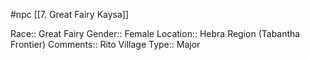 #npc [[7. Great Fairy Kaysa]]

Race:: Great Fairy
Gender:: Female
Location:: Hebra Region (Tabantha Frontier)
Comments:: Rito Village
Type:: Major
